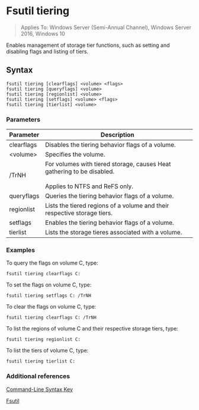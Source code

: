 # Fsutil tiering
>Applies To: Windows Server (Semi-Annual Channel), Windows Server 2016, Windows 10

Enables management of storage tier functions, such as setting and disabling flags and listing of tiers.

## Syntax

```
fsutil tiering [clearflags] <volume> <flags>
fsutil tiering [queryflags] <volume>
fsutil tiering [regionlist] <volume>
fsutil tiering [setflags] <volume> <flags>
fsutil tiering [tierlist] <volume>
```

### Parameters

|Parameter|Description|
|-------------|---------------|
|clearflags|Disables the tiering behavior flags of a volume.|
|\<volume>|Specifies the volume.|
|/TrNH|For volumes with tiered storage, causes Heat gathering to be disabled.<br /><br>Applies to NTFS and ReFS only.|
|queryflags|Queries the tiering behavior flags of a volume.|
|regionlist|Lists the tiered regions of a volume and their respective storage tiers.|
|setflags|Enables the tiering behavior flags of a volume.|
|tierlist|Lists the storage tieres associated with a volume.|


### Examples

To query the flags on volume C, type:

```
fsutil tiering clearflags C:
```

To set the flags on volume C, type:

```
fsutil tiering setflags C: /TrNH
```

To clear the flags on volume C, type:

```
fsutil tiering clearflags C: /TrNH
```

To list the regions of volume C and their respective storage tiers, type:

```
fsutil tiering regionlist C:
```

To list the tiers of volume C, type:

```
fsutil tiering tierlist C:
```



### Additional references
[Command-Line Syntax Key](Command-Line-Syntax-Key.md)

[Fsutil](Fsutil.md)

